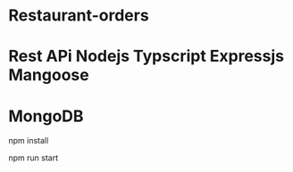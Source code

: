 # Restaurant-orders

# Rest APi Nodejs Typscript Expressjs Mangoose 

# MongoDB


npm install

npm run start
